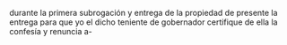 durante la primera subrogación y entrega de la propiedad de presente la entrega para que yo el dicho teniente de gobernador certifique de ella la confesía y renuncia a-